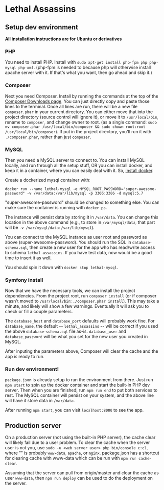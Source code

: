 Lethal Assassins
================

## Setup dev environment
**All installation instructions are for Ubuntu or derivatives**

### PHP
You need to install PHP. Install with `sudo apt-get install php-fpm php php-mysql php-xml`. (php-fpm is needed to because php will otherwise install apache server with it. If that's what you want, then go ahead and skip it.)

### Composer
Next you need Composer. Install by running the commands at the top of the [Composer Downloads page](https://getcomposer.org/download/). You can just directly copy and paste those lines to the terminal. Once all lines are run, there will be a new file `composer.phar` in your current directory. You can either move that into the project directory (source control will ignore it), or move it to `/usr/local/bin`, rename to `composer`, and change owner to root. (as a single command: `sudo mv composer.phar /usr/local/bin/composer && sudo chown root:root /usr/local/bin/composer`). If put in the project directory, you'll run it with `./composer.phar`, rather than just `composer`.

### MySQL
Then you need a MySQL server to connect to. You can install MySQL locally, and run through all the setup stuff, OR you can install docker, and keep it in a container, where you can easily deal with it. So, [install docker](https://docs.docker.com/engine/installation/linux/ubuntulinux/).

Create a dockerized mysql container with:
```
docker run --name lethal-mysql -e MYSQL_ROOT_PASSWORD="super-awesome-password" -v /var/data:/var/lib/mysql -p 3306:3306 -d mysql:5.7
```
"super-awesome-password" should be changed to something else.
You can make sure the container is running with `docker ps`.

The instance will persist data by storing it in `/var/data`. You can change this location in the above command (e.g., to store in `/var/mysql/data`, that part will be `-v /var/mysql/data:/var/lib/mysql`).

You can connect to the MySQL instance as user root and password as above (super-awesome-password). You should run the SQL in `database-schema.sql`, then create a new user for the app who has read/write access to schema `lethal_assassins`. If you have test data, now would be a good time to insert it as well.

You should spin it down with `docker stop lethal-mysql`.

### Symfony install
Now that we have the necessary tools, we can install the project dependencies. From the project root, run `composer install` (or if composer wasn't moved to `/usr/local/bin`: `./composer.phar install`). This may take a minute, and likely will show a few warnings. Eventually it will ask you to check or fill a couple parameters.

The `database_host` and `database_port` defaults will probably work fine. For `database_name`, the default -- `lethal_assassins` -- will be correct if you used the above `database-schema.sql` file as-is. `database_user` and `database_password` will be what you set for the new user you created in MySQL.

After inputing the parameters above, Composer will clear the cache and the app is ready to run.

### Run dev environment!
`package.json` is already setup to run the environment from there. Just run `npm start` to spin up the docker container and start the built-in PHP dev server. Then when you are finished, run `npm run end` to put both services to rest. The MySQL container will persist on your system, and the above line will have it store data in `/var/data`.

After running `npm start`, you can visit `localhost:8000` to see the app.

## Production server
On a production server (not using the built-in PHP server), the cache clear will likely fail due to a user problem. To clear the cache when the server user is not you, use `sudo -u <web server user> php bin/console c:cl`, where "<web server user>" is probably `www-data`, `apache`, or `nginx`. package.json has a shortcut for clearing cache with www-data which can be run with `npm run cache-clear`.

Assuming that the server can pull from origin/master and clear the cache as user `www-data`, then `npm run deploy` can be used to do the deployment on the server.
